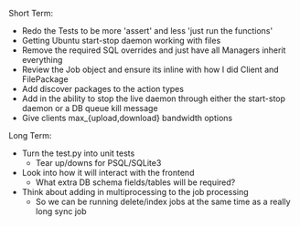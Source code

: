 Short Term:
* Redo the Tests to be more 'assert' and less 'just run the functions'
* Getting Ubuntu start-stop daemon working with files
* Remove the required SQL overrides and just have all Managers inherit everything
* Review the Job object and ensure its inline with how I did Client and FilePackage
* Add discover packages to the action types
* Add in the ability to stop the live daemon through either the start-stop daemon or a DB queue kill message
* Give clients max_{upload,download} bandwidth options 

Long Term:
* Turn the test.py into unit tests
  - Tear up/downs for PSQL/SQLite3
* Look into how it will interact with the frontend
  - What extra DB schema fields/tables will be required?
* Think about adding in multiprocessing to the job processing
  - So we can be running delete/index jobs at the same time as a really long sync job
